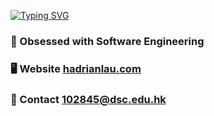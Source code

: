[![Typing SVG](https://readme-typing-svg.demolab.com?font=Manrope&size=30&duration=2000&pause=1000&color=F7F7F7&repeat=false&width=435&lines=Hello,+I'm+Hadrian!+%F0%9F%91%8B)](https://git.io/typing-svg)
### 🧠 Obsessed with Software Engineering
### 🖥️ Website [hadrianlau.com](https://hadrianlau.com)
### 📨 Contact [102845@dsc.edu.hk](mailto:102845@dsc.edu.hk)
